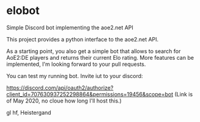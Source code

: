 # elobot
Simple Discord bot implementing the aoe2.net API

This project provides a python interface to the aoe2.net API.

As a starting point, you also get a simple bot that allows to search for AoE2:DE players and returns their current Elo rating. 
More features can be implemented, I'm looking forward to your pull requests.

You can test my running bot. Invite iut to your discord:

https://discord.com/api/oauth2/authorize?client_id=707630937252298864&permissions=19456&scope=bot 
(Link is of May 2020, no cloue how long I'll host this.)


gl hf, Heistergand
